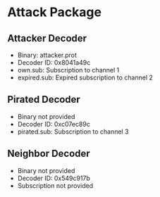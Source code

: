# Attack Package
## Attacker Decoder
 - Binary: attacker.prot
 - Decoder ID: 0x8041a49c
 - own.sub: Subscription to channel 1
 - expired.sub: Expired subscription to channel 2

## Pirated Decoder
 - Binary not provided
 - Decoder ID: 0xc07ec89c
 - pirated.sub: Subscription to channel 3

## Neighbor Decoder
 - Binary not provided
 - Decoder ID: 0x549c917b
 - Subscription not provided
